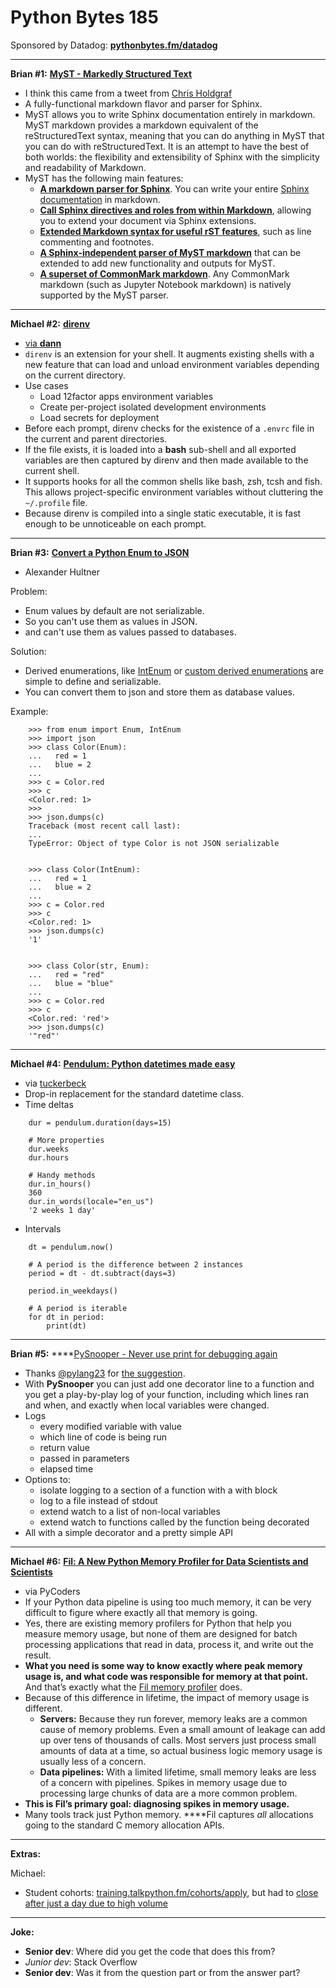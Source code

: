 # Python Bytes 185

Sponsored by Datadog: [**pythonbytes.fm/datadog**](http://pythonbytes.fm/datadog)


----------

**Brian #1:**  [**MyST - Markedly Structured Text**](https://myst-parser.readthedocs.io/en/latest/)

- I think this came from a tweet from [Chris Holdgraf](https://twitter.com/choldgraf)
- A fully-functional markdown flavor and parser for Sphinx.
- MyST allows you to write Sphinx documentation entirely in markdown. MyST markdown provides a markdown equivalent of the reStructuredText syntax, meaning that you can do anything in MyST that you can do with reStructuredText. It is an attempt to have the best of both worlds: the flexibility and extensibility of Sphinx with the simplicity and readability of Markdown.
- MyST has the following main features:
	- [**A markdown parser for Sphinx**](https://myst-parser.readthedocs.io/en/latest/using/intro.html#parse-with-sphinx). You can write your entire [Sphinx documentation](https://www.sphinx-doc.org/en/master/usage/quickstart.html) in markdown.
	- [**Call Sphinx directives and roles from within Markdown**](https://myst-parser.readthedocs.io/en/latest/using/syntax.html#syntax-directives), allowing you to extend your document via Sphinx extensions.
	- [**Extended Markdown syntax for useful rST features**](https://myst-parser.readthedocs.io/en/latest/using/syntax.html#extended-block-tokens), such as line commenting and footnotes.
	- [**A Sphinx-independent parser of MyST markdown**](https://myst-parser.readthedocs.io/en/latest/using/use_api.html) that can be extended to add new functionality and outputs for MyST.
	- [**A superset of CommonMark markdown**](https://commonmark.org/). Any CommonMark markdown (such as Jupyter Notebook markdown) is natively supported by the MyST parser.


----------

**Michael #2:** [**direnv**](https://direnv.net/)

- [via __dann__](https://twitter.com/whereismyjetpac/status/1260623498030067717)
- `direnv` is an extension for your shell. It augments existing shells with a new feature that can load and unload environment variables depending on the current directory.
- Use cases
	- Load 12factor apps environment variables
	- Create per-project isolated development environments
	- Load secrets for deployment
- Before each prompt, direnv checks for the existence of a `.envrc` file in the current and parent directories.
- If the file exists, it is loaded into a **bash** sub-shell and all exported variables are then captured by direnv and then made available to the current shell.
- It supports hooks for all the common shells like bash, zsh, tcsh and fish. This allows project-specific environment variables without cluttering the `~/.profile` file.
- Because direnv is compiled into a single static executable, it is fast enough to be unnoticeable on each prompt.

----------

**Brian #3:** [**Convert a Python Enum to JSON**](https://hultner.se/quickbits/2018-03-12-python-json-serializable-enum.html)

- Alexander Hultner

Problem:

- Enum values by default are not serializable.
- So you can't use them as values in JSON.
- and can't use them as values passed to databases.

Solution:

- Derived enumerations, like [IntEnum](https://docs.python.org/3/library/enum.html#derived-enumerations) or [custom derived enumerations](https://docs.python.org/3/library/enum.html#others) are simple to define and serializable.
- You can convert them to json and store them as database values.

Example: 

```
    >>> from enum import Enum, IntEnum
    >>> import json
    >>> class Color(Enum):
    ...   red = 1
    ...   blue = 2
    ...
    >>> c = Color.red
    >>> c
    <Color.red: 1>
    >>>
    >>> json.dumps(c)
    Traceback (most recent call last):
    ...
    TypeError: Object of type Color is not JSON serializable


    >>> class Color(IntEnum):
    ...   red = 1
    ...   blue = 2
    ...
    >>> c = Color.red
    >>> c
    <Color.red: 1>
    >>> json.dumps(c)
    '1'


    >>> class Color(str, Enum):
    ...   red = "red"
    ...   blue = "blue"
    ...
    >>> c = Color.red
    >>> c
    <Color.red: 'red'>
    >>> json.dumps(c)
    '"red"'
```

----------

**Michael #4:** [**Pendulum: Python datetimes made easy**](https://pendulum.eustace.io/)

- via [tuckerbeck](https://twitter.com/tuckerbeck/status/1159503255925170176)
- Drop-in replacement for the standard datetime class.
- Time deltas

```
    dur = pendulum.duration(days=15)
    
    # More properties
    dur.weeks
    dur.hours
    
    # Handy methods
    dur.in_hours()
    360
    dur.in_words(locale="en_us")
    '2 weeks 1 day'
```

- Intervals

```
    dt = pendulum.now()
    
    # A period is the difference between 2 instances
    period = dt - dt.subtract(days=3)
    
    period.in_weekdays()
    
    # A period is iterable
    for dt in period:
        print(dt)
```

----------

**Brian #5:**  ****[PySnooper - Never use print for debugging again](https://github.com/cool-RR/pysnooper)

- Thanks [@pylang23](https://twitter.com/pylang23) for [the suggestion](https://twitter.com/pylang23/status/1267639151295414273?s=20).
- With **PySnooper** you can just add one decorator line to a function and you get a play-by-play log of your function, including which lines ran and when, and exactly when local variables were changed.
- Logs
	- every modified variable with value
	- which line of code is being run
	- return value
	- passed in parameters
	- elapsed time
- Options to:
	- isolate logging to a section of a function with a with block
	- log to a file instead of stdout
	- extend watch to a list of non-local variables
	- extend watch to functions called by the function being decorated
- All with a simple decorator and a pretty simple API


----------

**Michael #6:** [**Fil: A New Python Memory Profiler for Data Scientists and Scientists**](https://pythonspeed.com/articles/memory-profiler-data-scientists/)

- via PyCoders
- If your Python data pipeline is using too much memory, it can be very difficult to figure where exactly all that memory is going.
- Yes, there are existing memory profilers for Python that help you measure memory usage, but none of them are designed for batch processing applications that read in data, process it, and write out the result.
- **What you need is some way to know exactly where peak memory usage is, and what code was responsible for memory at that point.** And that’s exactly what the [Fil memory profiler](https://pythonspeed.com/products/filmemoryprofiler/) does.
- Because of this difference in lifetime, the impact of memory usage is different.
	- **Servers:** Because they run forever, memory leaks are a common cause of memory problems. Even a small amount of leakage can add up over tens of thousands of calls. Most servers just process small amounts of data at a time, so actual business logic memory usage is usually less of a concern.
	- **Data pipelines:** With a limited lifetime, small memory leaks are less of a concern with pipelines. Spikes in memory usage due to processing large chunks of data are a more common problem.
- **This is Fil’s primary goal: diagnosing spikes in memory usage.**
- Many tools track just Python memory. ****Fil captures *all* allocations going to the standard C memory allocation APIs.


----------

**Extras:**

Michael:

- Student cohorts: [training.talkpython.fm/cohorts/apply](https://training.talkpython.fm/cohorts/apply), but had to [close after just a day due to high volume](https://twitter.com/TalkPython/status/1267226093880139776)



----------

**Joke:**


- **Senior dev**: Where did you get the code that does this from?
- *Junior dev*: Stack Overflow
- **Senior dev**: Was it from the question part or from the answer part?
